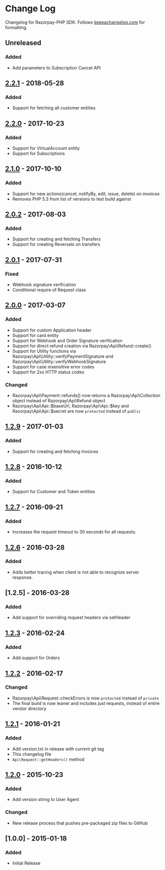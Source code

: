 # Change Log

Changelog for Razorpay-PHP SDK. Follows [keepachangelog.com](http://keepachangelog.com/en/0.3.0/) for formatting.

## Unreleased
### Added
- Add parameters to Subscription Cancel API

## [2.2.1] - 2018-05-28
### Added
- Support for fetching all customer entities

## [2.2.0] - 2017-10-23
### Added
- Support for VirtualAccount entity
- Support for Subscriptions

## [2.1.0] - 2017-10-10
### Added
- Support for new actions(cancel, notifyBy, edit, issue, delete) on invoices
- Removes PHP 5.3 from list of versions to test build against

## [2.0.2] - 2017-08-03
### Added
- Support for creating and fetching Transfers
- Support for creating Reversals on transfers

## [2.0.1] - 2017-07-31
### Fixed
- Webhook signature verification
- Conditional require of Request class

## [2.0.0] - 2017-03-07
### Added
- Support for custom Application header
- Support for card entity
- Support for Webhook and Order Signature verification
- Support for direct refund creation via Razorpay\Api\Refund::create()
- Support for Utility functions via Razorpay\Api\Utility::verifyPaymentSignature and Razorpay\Api\Utility::verifyWebhookSignature
- Support for case insensitive error codes
- Support for 2xx HTTP status codes

### Changed
- Razorpay\Api\Payment::refunds() now returns a Razorpay\Api\Collection object instead of Razorpay\Api\Refund object
- Razorpay\Api\Api::$baseUrl, Razorpay\Api\Api::$key and Razorpay\Api\Api::$secret are now `protected` instead of `public`

## [1.2.9] - 2017-01-03
### Added
- Support for creating and fetching Invoices

## [1.2.8] - 2016-10-12
### Added
- Support for Customer and Token entities

## [1.2.7] - 2016-09-21
### Added
- Increases the request timeout to 30 seconds for all requests.

## [1.2.6] - 2016-03-28
### Added
- Adds better tracing when client is not able to recognize server response.

## [1.2.5] - 2016-03-28
### Added
- Add support for overriding request headers via setHeader

## [1.2.3] - 2016-02-24
### Added
- Add support for Orders

## [1.2.2] - 2016-02-17
### Changed
- Razorpay\Api\Request::checkErrors is now `protected` instead of `private`
- The final build is now leaner and includes just requests, instead of entire vendor directory

## [1.2.1] - 2016-01-21
### Added
- Add version.txt in release with current git tag
- This changelog file
- `Api\Request::getHeaders()` method

## [1.2.0] - 2015-10-23
### Added
- Add version string to User Agent
### Changed
- New release process that pushes pre-packaged zip files to GitHub

## [1.0.0] - 2015-01-18
### Added
- Initial Release


[Unreleased]: https://github.com/razorpay/razorpay-php/compare/2.2.1...HEAD
[1.2.1]: https://github.com/razorpay/razorpay-php/compare/1.2.0...1.2.1
[1.2.0]: https://github.com/razorpay/razorpay-php/compare/1.1.0...1.2.0
[1.2.2]: https://github.com/razorpay/razorpay-php/compare/1.2.1...1.2.2
[1.2.3]: https://github.com/razorpay/razorpay-php/compare/1.2.2...1.2.3
[1.2.4]: https://github.com/razorpay/razorpay-php/compare/1.2.3...1.2.5
[1.2.6]: https://github.com/razorpay/razorpay-php/compare/1.2.5...1.2.6
[1.2.7]: https://github.com/razorpay/razorpay-php/compare/1.2.6...1.2.7
[1.2.8]: https://github.com/razorpay/razorpay-php/compare/1.2.7...1.2.8
[1.2.9]: https://github.com/razorpay/razorpay-php/compare/1.2.8...1.2.9
[2.0.0]: https://github.com/razorpay/razorpay-php/compare/1.2.9...2.0.0
[2.0.1]: https://github.com/razorpay/razorpay-php/compare/2.0.0...2.0.1
[2.0.2]: https://github.com/razorpay/razorpay-php/compare/2.0.1...2.0.2
[2.1.0]: https://github.com/razorpay/razorpay-php/compare/2.0.2...2.1.0
[2.2.0]: https://github.com/razorpay/razorpay-php/compare/2.1.0...2.2.0
[2.2.1]: https://github.com/razorpay/razorpay-php/compare/2.2.0...2.2.1
